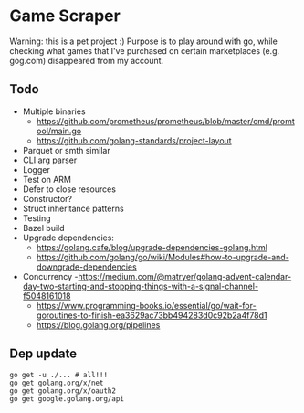 # Game Scraper

Warning: this is a pet project :)
Purpose is to play around with go, while checking what games that I've purchased on certain marketplaces (e.g. gog.com) disappeared from my account.

## Todo
- Multiple binaries
    - https://github.com/prometheus/prometheus/blob/master/cmd/promtool/main.go
    - https://github.com/golang-standards/project-layout
- Parquet or smth similar
- CLI arg parser
- Logger
- Test on ARM
- Defer to close resources
- Constructor?
- Struct inheritance patterns
- Testing
- Bazel build
- Upgrade dependencies:
    - https://golang.cafe/blog/upgrade-dependencies-golang.html
    - https://github.com/golang/go/wiki/Modules#how-to-upgrade-and-downgrade-dependencies
- Concurrency
    -https://medium.com/@matryer/golang-advent-calendar-day-two-starting-and-stopping-things-with-a-signal-channel-f5048161018
    - https://www.programming-books.io/essential/go/wait-for-goroutines-to-finish-ea3629ac73bb494283d0c92b2a4f78d1
    - https://blog.golang.org/pipelines


## Dep update
```shell script
go get -u ./... # all!!!
go get golang.org/x/net
go get golang.org/x/oauth2
go get google.golang.org/api
```